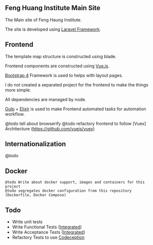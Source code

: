 ## Feng Huang Institute Main Site

The Main site of Feng Haung Institute.

The site is developed using [Laravel Framework][1].

## Frontend

The template map structure is constructed using blade.

Frontend components are constructed using [Vue.js][2].

[Bootstrap 4][3] Framework is used to helps with layout pages.

I do not created a separated project for the frontend to make the 
things more simple. 

All dependencies are managed by node.

[Gulp][4] + [Elixir][5] is used to make Frontend automated tasks for automation workflow.

@todo tell about browserify
@todo refactory frontend to follow [Vuex] Architecture (https://github.com/vuejs/vuex)

## Internationalization

@todo

## Docker

	@todo Write about docker support, images and containers for this project
	@todo segregates docker configuration from this repository (Dockerfile, Docker Compose) 


## Todo

- Write unit tests 
- Write Functional Tests ([Integrated][7])
- Write Acceptance Tests ([Integrated][7])
- Refactory Tests to use [Codeception](http://codeception.com/)


[1]: https://laravel.com
[2]: http://vuejs.org
[3]: http://v4-alpha.getbootstrap.com/
[4]: http://gulpjs.com
[5]: https://github.com/laravel/elixir
[7]: https://github.com/laracasts/Integrated